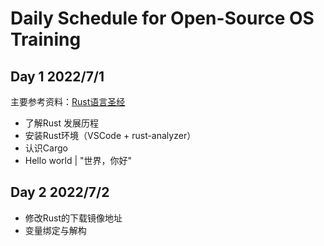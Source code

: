 # Daily Schedule for Open-Source OS Training

## Day 1 2022/7/1

主要参考资料：[Rust语言圣经](https://course.rs/about-book.html)

- 了解Rust 发展历程
- 安装Rust环境（VSCode + rust-analyzer）
- 认识Cargo
- Hello world | "世界，你好"


## Day 2 2022/7/2

- 修改Rust的下载镜像地址
- 变量绑定与解构

